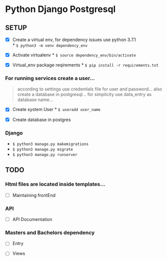 # Python Django Postgresql

## SETUP
   - [x] Create a virtual env, for dependency issues use python 3.7.1  
   	* `$ python3 -m venv dependency_env`

   - [x] Activate virtualenv
	* `$ source dependency_env/bin/activate`

   - [x] Virtual_env package reqirements
	* `$ pip install -r requirements.txt`

### For running services create a user...
> according to settings use credentials file for user and password... 
> also create a database in postgresql...
> for simplicity use data_entry as database name...

   - [x] Create system User
	* `$ useradd user_name`

   - [x] Create database in postgres

### Django  
 * `$ python3 manage.py makemigrations`  
 * `$ python3 manage.py migrate`  
 * `$ python3 manage.py runserver`  


## TODO

### Html files are located inside templates...
   - [ ] Maintaining frontEnd

### API
   - [ ] API Documentation

### Masters and Bachelors dependency
   - [ ] Entry
   - [ ] Views

